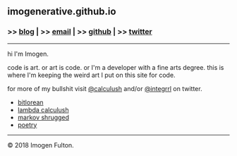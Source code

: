 ## imogenerative.github.io

### >> [blog](blog) | >> [email](mailto:imogen@dfdt.me) | >> [github](https://github.com/imogenerative) | >> [twitter](https://twitter.com/calculush)

---

hi I'm Imogen.

code is art. or art is code. or I'm a developer with a fine arts degree. this is where I'm keeping the weird art I put on this site for code.

for more of my bullshit visit [@calculush](https://twitter.com/calculush) and/or [@integrrl](https://twitter.com/integrrl) on twitter.

* [bitlorean](https://bitlorean.herokuapp.com)
* [lambda calculush](https://twitter.com/lambdacalculush)
* [markov shrugged](markov-shrugged)
* [poetry](poetry)

---

© 2018 Imogen Fulton.
